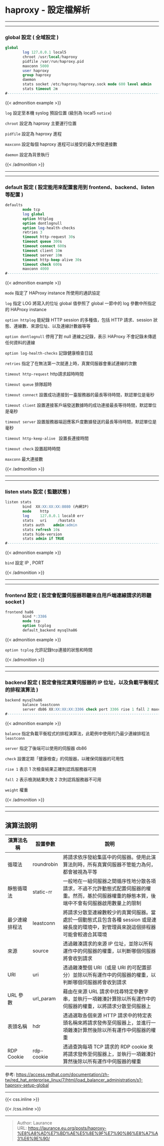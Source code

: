 # haproxy - 設定檔解析


***
***

### global 設定 ( 全域設定 )

```sql
global
        log 127.0.0.1 local5
        chroot /usr/local/haproxy
        pidfile /var/run/haproxy.pid
        maxconn 5000
        user haproxy
        group haproxy
        daemon
        stats socket /etc/haproxy/haproxy.sock mode 600 level admin
        stats timeout 2m
#-----------------------------------------------------------------------------------------------
```

{{< admonition example >}}

`log`       設定至本機 syslog 預設位置 (級別為 local5 `notice`)

`chroot`    設定為 haproxy 主要運行位置

`pidfile`   設定為 haproxy 進程

`maxconn`   設定每個 haproxy 進程可以接受的最大併發連接數

`daemon`    設定為背景執行

{{< /admonition >}}

***
***

### default 設定 ( 設定能用來配置套用到 frontend、backend、listen 等配置 )

```sql
defaults
        mode tcp
        log global
        option httplog
        option dontlognull
        option log-health-checks
        retries 3
        timeout http-request 30s
        timeout queue 300s
        timeout connect 600s
        timeout client 10m
        timeout server 10m
        timeout http-keep-alive 30s
        timeout check 600s
        maxconn 4000
#-----------------------------------------------------------------------------------------------
```

{{< admonition example >}}

`mode`  指定了 HAProxy instance 所使用的通訊協定

`log`   指定 LOG 將寫入的位址 global 值參照了 global 一節中的 log 參數中所指定的 HAProxy instance

`option httplog`    能紀錄 HTTP session 的多種值，包括 HTTP 請求、session 狀態、連線數、來源位址、以及連線計數器等等

`option dontlognull`    停用了對 null 連線之記錄，表示 HAProxy 不會記錄未傳遞任何資料的連線

`option log-health-checks`  記錄健康檢查日誌

`retries`   指定了在無法第一次就連上時，真實伺服器會重試連線的次數

`timeout http-request`  http請求超時時間

`timeout queue`     排隊超時

`timeout connect`   設置成功連接到一臺服務器的最長等待時間，默認單位是毫秒

`timeout client`    設置連接客戶端發送數據時的成功連接最長等待時間，默認單位是毫秒

`timeout server`    設置服務器端迴應客戶度數據發送的最長等待時間，默認單位是毫秒

`timeout http-keep-alive `  設置長連接時間

`timeout check`     設置超時時間

`maxconn`       最大連接數

{{< /admonition >}}

***
***

### listen stats 設定 ( 監聽狀態 )

```sql
listen stats
        bind  XX:XX:XX:XX:8080 (內網IP)
        mode    http
        log     127.0.0.1 local0 err
        stats   uri     /hastats
        stats auth    admin:admin
        stats refresh 10s
        stats hide-version
        stats admin if TRUE
#-----------------------------------------------------------------------------------------------        
```

{{< admonition example >}}

`bind`  設定 IP , PORT

{{< /admonition >}}

***
***

### frontend 設定 ( 設定會配置伺服器聆聽來自用戶端連線請求的聆聽 socket )

```sql
frontend ha86
        bind *:3386
        mode tcp
        option tcplog
        default_backend mysqlha86

```

{{< admonition example >}}

`option tcplog`  允許記錄tcp連接的狀態和時間

{{< /admonition >}}

***
***

### backend 設定 ( 設定會指定真實伺服器的 IP 位址，以及負載平衡程式的排程演算法 )

```sql
backend mysqlha86
        balance leastconn
        server db86 XX:XX:XX:XX:3306 check port 3306 rise 1 fall 2 maxconn 2000 weight 100
#-----------------------------------------------------------------------------------------------        
```

{{< admonition example >}}

`balance`   指定負載平衡程式的排程演算法，此範例中使用的乃最少連線排程法 `leastconn`

`server`    指定了後端可以使用的伺服器 db86

`check`     設置定期「健康檢查」的伺服器，以確保伺服器的可用性

`rise 1`    表示 1 次檢查結果正確則認爲服務器可用

`fall 2`    表示檢測結果失敗 2 次則認爲服務器不可用

`weight`    權重

{{< /admonition >}}

***
***

**演算法說明**
-----

|  演算法名稱 		  |  設置參數   	 |  							 							說明  
|  --------   		  |  --------   	 |  ----------------------------------------------------------------------------------------------------------------------------------------------------------	|
|	  循環法		  |    roundrobin    |            將請求依序發給集區中的伺服器。使用此演算法則時，所有真實伺服器不管能力為何，都會被視為平等														|																|
|	  靜態循環法	  |    static-rr     |  一般地在一組伺服器之間循序性地分散各項請求，不過不允許動態式配置伺服器的權重。然而，基於伺服器權重的靜態本質，後端中不會有伺服器啟用數量上的限制			|																			|
|	  最少連線排程法  |	  leastconn   	 |  將請求分散至連線數較少的真實伺服器。當處於一個動態式且包含各種 session 或是連線長度的環境中，對管理員來說這個排程器可能會較適合其環境						|									|
|	  來源		  	  |    source  		 |  透過雜湊請求的來源 IP 位址，並除以所有運作中的伺服器的權重，以判斷哪個伺服器將會收到請求																	|
|	  URI		  	  |    uri      	 |  透過雜湊整個 URI（或是 URI 的可配置部分）並除以所有運作中的伺服器的權重，以判斷哪個伺服器將會收到請求														|
|	  URL 參數		  |    url_param     |  藉由在來源 URL 請求中找尋特定參數字串，並執行一項雜湊計算除以所有運作中的伺服器的權重，以將請求分散至伺服器上												|
|	  表頭名稱		  |    hdr    		 |  透過選取各個來源 HTTP 請求中的特定表頭名稱來將請求發佈至伺服器上，並進行一項雜湊計算然後除以所有運作中伺服器的權重											|					|
|	  RDP Cookie	  |    rdp-cookie    |  透過查詢每項 TCP 請求的 RDP cookie 來將請求發佈至伺服器上，並執行一項雜湊計算然後除以所有運作中伺服器的權重													|


參考: https://access.redhat.com/documentation/zh-tw/red_hat_enterprise_linux/7/html/load_balancer_administration/s1-haproxy-setup-global




***

{{< css.inline >}}
<style>
.emojify {
	font-family: Apple Color Emoji, Segoe UI Emoji, NotoColorEmoji, Segoe UI Symbol, Android Emoji, EmojiSymbols;
	font-size: 2rem;
	vertical-align: middle;
}
@media screen and (max-width:650px) {
  .nowrap {
    display: block;
    margin: 25px 0;
  }
}
</style>
{{< /css.inline >}}


---

> Author: Laurance  
> URL: https://laurance.eu.org/posts/haproxy-%E8%A8%AD%E7%BD%AE%E5%8E%9F%E7%90%86%E8%A7%A3%E6%9E%90/  

